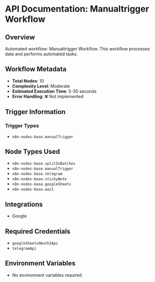# API Documentation: Manualtrigger Workflow

## Overview
Automated workflow: Manualtrigger Workflow. This workflow processes data and performs automated tasks.

## Workflow Metadata
- **Total Nodes**: 10
- **Complexity Level**: Moderate
- **Estimated Execution Time**: 5-30 seconds
- **Error Handling**: ❌ Not implemented

## Trigger Information
### Trigger Types
- `n8n-nodes-base.manualTrigger`

## Node Types Used
- `n8n-nodes-base.splitInBatches`
- `n8n-nodes-base.manualTrigger`
- `n8n-nodes-base.telegram`
- `n8n-nodes-base.stickyNote`
- `n8n-nodes-base.googleSheets`
- `n8n-nodes-base.wait`

## Integrations
- Google

## Required Credentials
- `googleSheetsOAuth2Api`
- `telegramApi`

## Environment Variables
- No environment variables required
